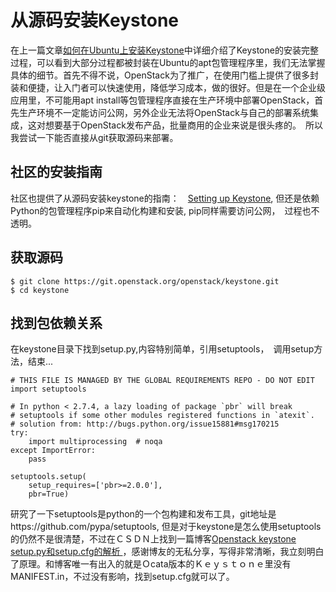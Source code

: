 
# 从源码安装Keystone
在上一篇文章[如何在Ubuntu上安装Keystone](./keystone-install-ubuntu.md)中详细介绍了Keystone的安装完整过程，可以看到大部分过程都被封装在Ubuntu的apt包管理程序里，我们无法掌握具体的细节。首先不得不说，OpenStack为了推广，在使用门槛上提供了很多封装和便捷，让入门者可以快速使用，降低学习成本，做的很好。但是在一个企业级应用里，不可能用apt install等包管理程序直接在生产环境中部署OpenStack，首先生产环境不一定能访问公网，另外企业无法将OpenStack与自己的部署系统集成，这对想要基于OpenStack发布产品，批量商用的企业来说是很头疼的。　所以我尝试一下能否直接从git获取源码来部署。

## 社区的安装指南
社区也提供了从源码安装keystone的指南：　[Setting up Keystone](https://docs.openstack.org/keystone/latest/contributor/set-up-keystone.html), 但还是依赖Python的包管理程序pip来自动化构建和安装, pip同样需要访问公网，　过程也不透明。

## 获取源码
    $ git clone https://git.openstack.org/openstack/keystone.git
    $ cd keystone

## 找到包依赖关系
在keystone目录下找到setup.py,内容特别简单，引用setuptools，　调用setup方法，结束...

    # THIS FILE IS MANAGED BY THE GLOBAL REQUIREMENTS REPO - DO NOT EDIT
    import setuptools

    # In python < 2.7.4, a lazy loading of package `pbr` will break
    # setuptools if some other modules registered functions in `atexit`.
    # solution from: http://bugs.python.org/issue15881#msg170215
    try:
        import multiprocessing  # noqa
    except ImportError:
        pass

    setuptools.setup(
        setup_requires=['pbr>=2.0.0'],
        pbr=True)

研究了一下setuptools是python的一个包构建和发布工具，git地址是https://github.com/pypa/setuptools, 但是对于keystone是怎么使用setuptools的仍然不是很清楚，不过在ＣＳＤＮ上找到一篇博客[Openstack keystone setup.py和setup.cfg的解析 ](http://blog.csdn.net/joelovegreen/article/details/46373619)，感谢博友的无私分享，写得非常清晰，我立刻明白了原理。和博客唯一有出入的就是Ｏcata版本的Ｋｅｙｓｔｏｎｅ里没有MANIFEST.in，不过没有影响，找到setup.cfg就可以了。



